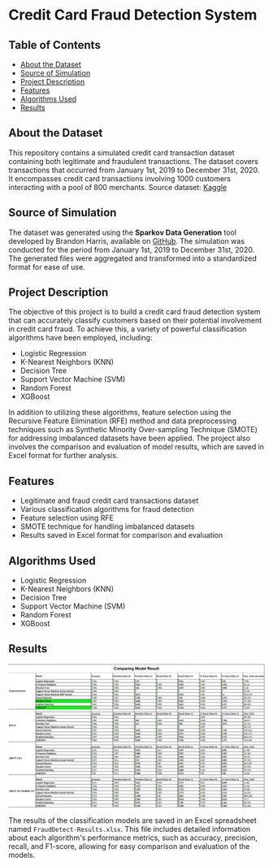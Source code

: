 # Credit Card Fraud Detection System

## Table of Contents
- [About the Dataset](#about-the-dataset)
- [Source of Simulation](#source-of-simulation)
- [Project Description](#project-description)
- [Features](#features)
- [Algorithms Used](#algorithms-used)
- [Results](#results)


## About the Dataset
This repository contains a simulated credit card transaction dataset containing both legitimate and fraudulent transactions. The dataset covers transactions that occurred from January 1st, 2019 to December 31st, 2020. It encompasses credit card transactions involving 1000 customers interacting with a pool of 800 merchants.
Source dataset: [Kaggle](https://www.kaggle.com/datasets/kartik2112/fraud-detection)
## Source of Simulation
The dataset was generated using the **Sparkov Data Generation** tool developed by Brandon Harris, available on [GitHub](https://github.com/namebrandon/Sparkov_Data_Generation). The simulation was conducted for the period from January 1st, 2019 to December 31st, 2020. The generated files were aggregated and transformed into a standardized format for ease of use.

## Project Description
The objective of this project is to build a credit card fraud detection system that can accurately classify customers based on their potential involvement in credit card fraud. To achieve this, a variety of powerful classification algorithms have been employed, including:
- Logistic Regression
- K-Nearest Neighbors (KNN)
- Decision Tree
- Support Vector Machine (SVM)
- Random Forest
- XGBoost

In addition to utilizing these algorithms, feature selection using the Recursive Feature Elimination (RFE) method and data preprocessing techniques such as Synthetic Minority Over-sampling Technique (SMOTE) for addressing imbalanced datasets have been applied. The project also involves the comparison and evaluation of model results, which are saved in Excel format for further analysis.

## Features
- Legitimate and fraud credit card transactions dataset
- Various classification algorithms for fraud detection
- Feature selection using RFE
- SMOTE technique for handling imbalanced datasets
- Results saved in Excel format for comparison and evaluation

## Algorithms Used
- Logistic Regression
- K-Nearest Neighbors (KNN)
- Decision Tree
- Support Vector Machine (SVM)
- Random Forest
- XGBoost

## Results

![Fraud Detection Results](results.png)

The results of the classification models are saved in an Excel spreadsheet named `FraudDetect-Results.xlsx`. This file includes detailed information about each algorithm's performance metrics, such as accuracy, precision, recall, and F1-score, allowing for easy comparison and evaluation of the models.



